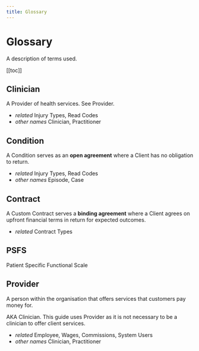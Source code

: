 ```yaml
---
title: Glossary
---
```


# Glossary

A description of terms used.

[[toc]]

## Clinician

A Provider of health services. See Provider.

- _related_ Injury Types, Read Codes
- _other names_ Clinician, Practitioner

## Condition

A Condition serves as an **open agreement** where a Client has no obligation to return.

- _related_ Injury Types, Read Codes
- _other names_ Episode, Case

## Contract

A Custom Contract serves a **binding agreement** where a Client agrees on upfront financial terms in return for expected outcomes.

- _related_ Contract Types

## PSFS

Patient Specific Functional Scale

## Provider

A person within the organisation that offers services that customers pay money for.

AKA Clinician. This guide uses Provider as it is not necessary to be a clinician to offer client services.

- _related_ Employee, Wages, Commissions, System Users
- _other names_ Clinician, Practitioner
